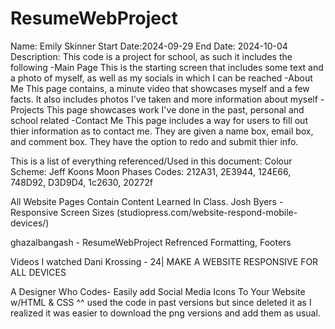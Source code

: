# ResumeWebProject
Name: Emily Skinner
Start Date:2024-09-29
End Date: 2024-10-04
Description:
This code is a project for school, as such it includes the following
-Main Page 
    This is the starting screen that includes some text and a photo of myself, as well as my socials in which I can be reached
-About Me
    This page contains, a minute video that showcases myself and a few facts. It also includes photos I've taken and more information about myself
-Projects
    This page showcases work I've done in the past, personal and school related
-Contact Me
    This page includes a way for users to fill out thier information as to contact me. They are given a name box, email box, and comment box. They have the option to redo and submit thier info.

This is a list of everything referenced/Used in this document:
Colour Scheme: Jeff Koons Moon Phases 
    Codes: 212A31, 2E3944, 124E66, 748D92, D3D9D4, 1c2630, 20272f

All Website Pages Contain Content Learned In Class.
Josh Byers - Responsive Screen Sizes 
(studiopress.com/website-respond-mobile-devices/)

ghazalbangash - ResumeWebProject
Refrenced Formatting, Footers

Videos I watched
Dani Krossing - 24| MAKE A WEBSITE RESPONSIVE FOR ALL DEVICES

A Designer Who Codes- Easily add Social Media Icons To Your Website w/HTML & CSS
^^
used the code in past versions but since deleted it as I realized it was easier to download the png versions and add them as usual.

 
 